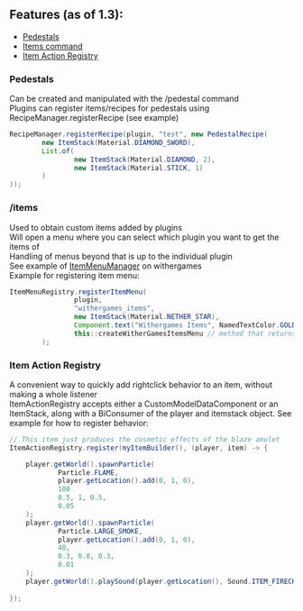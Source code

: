 ## Features (as of 1.3):
 - [Pedestals](#pedestals)
 - [Items command](#items)
 - [Item Action Registry](#item-action-registry)


### Pedestals
Can be created and manipulated with the /pedestal command  
Plugins can register items/recipes for pedestals using RecipeManager.registerRecipe (see example)
```java
RecipeManager.registerRecipe(plugin, "test", new PedestalRecipe(  
        new ItemStack(Material.DIAMOND_SWORD),  
        List.of(  
                new ItemStack(Material.DIAMOND, 2),  
                new ItemStack(Material.STICK, 1)  
        )  
));
```


### /items
Used to obtain custom items added by plugins  
Will open a menu where you can select which plugin you want to get the items of  
Handling of menus beyond that is up to the individual plugin  
See example of [ItemMenuManager](https://github.com/PuzzleDude98/WitherGames/blob/main/src/main/java/dev/withergames/items/ItemsMenuManager.java) on withergames  
Example for registering item menu:
```java
ItemMenuRegistry.registerItemMenu(
                plugin,
                "withergames_items",
                new ItemStack(Material.NETHER_STAR),
                Component.text("Withergames Items", NamedTextColor.GOLD),
                this::createWitherGamesItemsMenu // method that returns Inventory
        );
```

### Item Action Registry
A convenient way to quickly add rightclick behavior to an item, without making a whole listener  
ItemActionRegistry accepts either a CustomModelDataComponent or an ItemStack, along with a BiConsumer of the player and itemstack object. See example for how to register behavior:  
```java
// This item just produces the cosmetic effects of the blaze amulet
ItemActionRegistry.register(myItemBuilder(), (player, item) -> {  

    player.getWorld().spawnParticle(  
            Particle.FLAME,  
            player.getLocation().add(0, 1, 0),
            100
            0.5, 1, 0.5, 
            0.05 
    );  
    player.getWorld().spawnParticle(  
            Particle.LARGE_SMOKE,  
            player.getLocation().add(0, 1, 0),  
            40,  
            0.3, 0.8, 0.3,  
            0.01  
    );  
    player.getWorld().playSound(player.getLocation(), Sound.ITEM_FIRECHARGE_USE, 1.0f, 1.0f);  
    
});
```
